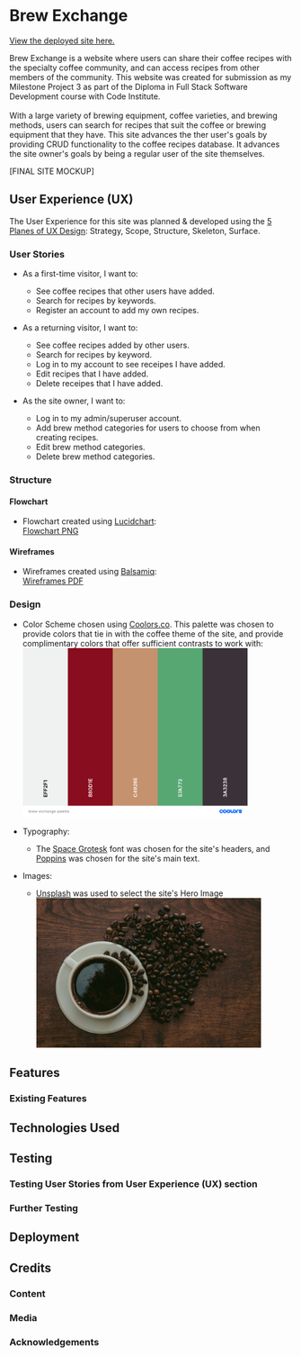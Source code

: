 # Brew Exchange

[View the deployed site here.](https://ms3-brew-exchange.herokuapp.com/)

Brew Exchange is a website where users can share their coffee recipes with the specialty coffee community, and can access recipes from other members of the community. This website was created for submission as my Milestone Project 3 as part of the Diploma in Full Stack Software Development course with Code Institute.<br><br>
With a large variety of brewing equipment, coffee varieties, and brewing methods, users can search for recipes that suit the coffee or brewing equipment that they have. This site advances the ther user's goals by providing CRUD functionality to the coffee recipes database. It advances the site owner's goals by being a regular user of the site themselves.

[FINAL SITE MOCKUP]
 
## User Experience (UX)

The User Experience for this site was planned & developed using the [5 Planes of UX Design](https://medium.com/designcentered/ux-design-5-planes-method-b1b1d6587c05): Strategy, Scope, Structure, Skeleton, Surface.

### User Stories

- As a first-time visitor, I want to:
    - See coffee recipes that other users have added.
    - Search for recipes by keywords.
    - Register an account to add my own recipes.

- As a returning visitor, I want to:
    - See coffee recipes added by other users.
    - Search for recipes by keyword.
    - Log in to my account to see receipes I have added.
    - Edit recipes that I have added.
    - Delete receipes that I have added.

- As the site owner, I want to:
    - Log in to my admin/superuser account.
    - Add brew method categories for users to choose from when creating recipes.
    - Edit brew method categories.
    - Delete brew method categories.

### Structure
#### Flowchart
- Flowchart created using [Lucidchart](https://www.lucidchart.com):<br>
    [Flowchart PNG](/readme-assets/images/brew-exchange-flowchart.png)

#### Wireframes
- Wireframes created using [Balsamiq](https://balsamiq.com/):<br>
    [Wireframes PDF](/readme-assets/brew-exchange-wireframes.pdf)

### Design

- Color Scheme chosen using [Coolors.co](https://coolors.co/). This palette was chosen to provide colors that tie in with the coffee theme of the site, and provide complimentary colors that offer sufficient contrasts to work with:<br>
    <img src="readme-assets/images/brew-exchange-palette.png" alt="color palette" width="400"/>

- Typography:
    - The [Space Grotesk](https://fonts.google.com/specimen/Space+Grotesk) font was chosen for the site's headers, and [Poppins](https://fonts.google.com/specimen/Poppins) was chosen for the site's main text.

- Images:
    - [Unsplash](https://unsplash.com/) was used to select the site's Hero Image<br>
    [<img src="readme-assets/images/hero-img.jpg" alt="coffee beans with cup" width="400"/>](https://unsplash.com/photos/Y6O6PHJRQms?utm_source=unsplash&utm_medium=referral&utm_content=creditShareLink)

## Features

### Existing Features

## Technologies Used

## Testing

### Testing User Stories from User Experience (UX) section

### Further Testing

## Deployment

## Credits

### Content

### Media

### Acknowledgements
